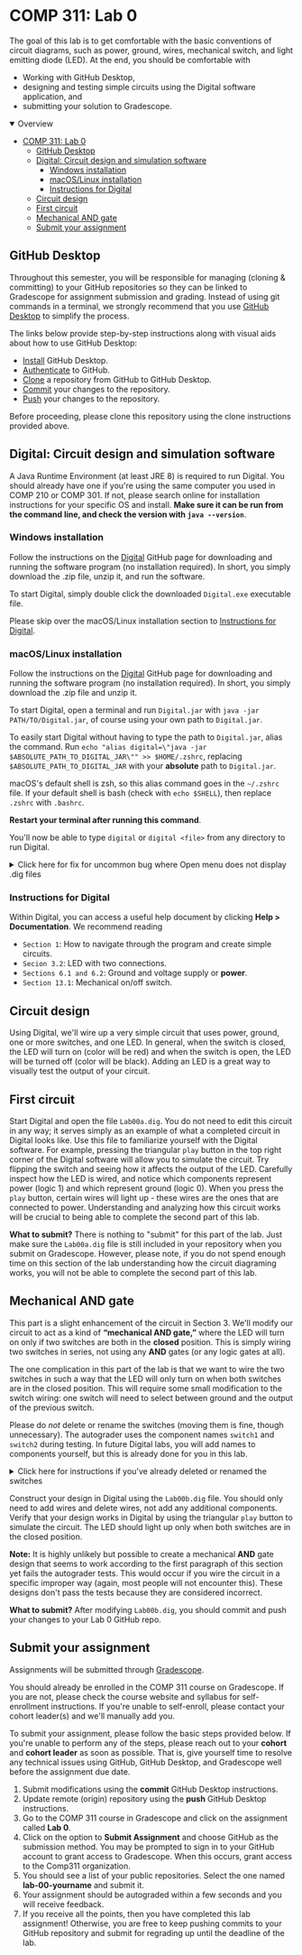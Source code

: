 # COMP 311: Lab 0

The goal of this lab is to get comfortable with the basic conventions of circuit diagrams, such as power, ground, wires, mechanical switch, and light emitting diode (LED). At the end, you should be comfortable with

- Working with GitHub Desktop,
- designing and testing simple circuits using the Digital software application, and
- submitting your solution to Gradescope.

<details open>
  <summary>Overview</summary>

- [COMP 311: Lab 0](#comp-311-lab-0)
  - [GitHub Desktop](#github-desktop)
  - [Digital: Circuit design and simulation software](#digital-circuit-design-and-simulation-software)
    - [Windows installation](#windows-installation)
    - [macOS/Linux installation](#macoslinux-installation)
    - [Instructions for Digital](#instructions-for-digital)
  - [Circuit design](#circuit-design)
  - [First circuit](#first-circuit)
  - [Mechanical AND gate](#mechanical-and-gate)
  - [Submit your assignment](#submit-your-assignment)
</details>

## GitHub Desktop

Throughout this semester, you will be responsible for managing (cloning & committing) to your GitHub repositories so they can be linked to Gradescope for assignment submission and grading. Instead of using git commands in a terminal, we strongly recommend that you use [GitHub Desktop](https://desktop.github.com/) to simplify the process.

The links below provide step-by-step instructions along with visual aids about how to use GitHub Desktop:

- [Install](https://docs.github.com/en/desktop/installing-and-configuring-github-desktop/installing-and-authenticating-to-github-desktop/installing-github-desktop) GitHub Desktop.
- [Authenticate](https://docs.github.com/en/desktop/installing-and-configuring-github-desktop/installing-and-authenticating-to-github-desktop/authenticating-to-github) to GitHub.
- [Clone](https://docs.github.com/en/desktop/contributing-and-collaborating-using-github-desktop/adding-and-cloning-repositories/cloning-a-repository-from-github-to-github-desktop) a repository from GitHub to GitHub Desktop.
- [Commit](https://docs.github.com/en/desktop/contributing-and-collaborating-using-github-desktop/making-changes-in-a-branch/committing-and-reviewing-changes-to-your-project) your changes to the repository.
- [Push](https://docs.github.com/en/desktop/contributing-and-collaborating-using-github-desktop/making-changes-in-a-branch/pushing-changes-to-github) your changes to the repository.

Before proceeding, please clone this repository using the clone instructions provided above.

## Digital: Circuit design and simulation software

A Java Runtime Environment (at least JRE 8) is required to run Digital. You should already have one if you're using the same computer you used in COMP 210 or COMP 301. If not, please search online for installation instructions for your specific OS and install. **Make sure it can be run from the command line, and check the version with `java --version`**.

### Windows installation

Follow the instructions on the [Digital](https://github.com/hneemann/Digital) GitHub page for downloading and running the software program (no installation required). In short, you simply download the .zip file, unzip it, and run the software.

To start Digital, simply double click the downloaded `Digital.exe` executable file.

Please skip over the macOS/Linux installation section to [Instructions for Digital](#instructions-for-digital).

### macOS/Linux installation

Follow the instructions on the [Digital](https://github.com/hneemann/Digital) GitHub page for downloading and running the software program (no installation required). In short, you simply download the .zip file and unzip it.

To start Digital, open a terminal and run `Digital.jar` with `java -jar PATH/TO/Digital.jar`, of course using your own path to `Digital.jar`.

To easily start Digital without having to type the path to `Digital.jar`, alias the command. Run `echo "alias digital=\"java -jar $ABSOLUTE_PATH_TO_DIGITAL_JAR\"" >> $HOME/.zshrc`, replacing `$ABSOLUTE_PATH_TO_DIGITAL_JAR` with your **absolute** path to `Digital.jar`.

macOS's default shell is zsh, so this alias command goes in the `~/.zshrc` file. If your default shell is bash (check with `echo $SHELL`), then replace `.zshrc` with `.bashrc`.

**Restart your terminal after running this command**.

You'll now be able to type `digital` or `digital <file>` from any directory to run Digital.

<details>
  <summary>Click here for fix for uncommon bug where Open menu does not display .dig files</summary>

If you happen to encounter an uncommon bug where the Open menu does not display `.dig` files, then open `.dig` files by passing them as a command-line argument. For example, if you want to open the file `~/circuit.dig`, then run `java -jar Digital.jar ~/circuit.dig`. You can drag a file from Finder to the terminal to automatically paste its absolute path.
</details>

### Instructions for Digital

Within Digital, you can access a useful help document by clicking **Help > Documentation**. We recommend reading

- `Section 1`: How to navigate through the program and create simple circuits.
- `Secion 3.2`: LED with two connections.
- `Sections 6.1 and 6.2`: Ground and voltage supply or **power**.
- `Section 13.1`: Mechanical on/off switch.

## Circuit design

Using Digital, we'll wire up a very simple circuit that uses power, ground, one or more switches, and one LED. In general, when the switch is closed, the LED will turn on (color will be red) and when the switch is open, the LED will be turned off (color will be black). Adding an LED is a great way to visually test the output of your circuit.

## First circuit

Start Digital and open the file `Lab00a.dig`. You do not need to edit this circuit in any way; it serves simply as an example of what a completed circuit in Digital looks like. Use this file to familiarize yourself with the Digital software. For example, pressing the triangular `play` button in the top right corner of the Digital software will allow you to simulate the circuit. Try flipping the switch and seeing how it affects the output of the LED. Carefully inspect how the LED is wired, and notice which components represent power (logic 1) and which represent ground (logic 0). When you press the `play` button, certain wires will light up - these wires are the ones that are connected to power. Understanding and analyzing how this circuit works will be crucial to being able to complete the second part of this lab.

**What to submit?** There is nothing to "submit" for this part of the lab. Just make sure the `Lab00a.dig` file is still included in your repository when you submit on Gradescope. However, please note, if you do not spend enough time on this section of the lab understanding how the circuit diagraming works, you will not be able to complete the second part of this lab.

## Mechanical AND gate

This part is a slight enhancement of the circuit in Section 3. We'll modify our circuit to act as a kind of **“mechanical AND gate,”** where the LED will turn on only if two switches are both in the **closed** position. This is simply wiring two switches in series, not using any **AND** gates (or any logic gates at all).

The one complication in this part of the lab is that we want to wire the two switches in such a way that the LED will only turn on when both switches are in the closed position. This will require some small modification to the switch wiring: one switch will need to select between ground and the output of the previous switch.

Please do *not* delete or rename the switches (moving them is fine, though unnecessary). The autograder uses the component names `switch1` and `switch2` during testing. In future Digital labs, you will add names to components yourself, but this is already done for you in this lab.

<details>
  <summary>Click here for instructions if you've already deleted or renamed the switches</summary>
If you have already deleted them, then either revert changes in your git repo or add the switches back. If you add them back, you need to right-click the component to bring up options (on macOS, either use a mouse or go to your settings, search for "Trackpad", and make sure "Secondary click" is set to "Click or Tap with Two Fingers"), select "Advanced", check "Switch behaves like an input", and rename them to the proper names.

![image](https://user-images.githubusercontent.com/55986131/149873493-8da11454-750e-466d-b3ae-31c0fd0025d6.png)
</details>

Construct your design in Digital using the `Lab00b.dig` file. You should only need to add wires and delete wires, not add any additional components. Verify that your design works in Digital by using the triangular `play` button to simulate the circuit. The LED should light up only when both switches are in the closed position.

**Note:** It is highly unlikely but possible to create a mechanical **AND** gate design that seems to work according to the first paragraph of this section yet fails the autograder tests. This would occur if you wire the circuit in a specific improper way (again, most people will not encounter this). These designs don't pass the tests because they are considered incorrect.

**What to submit?** After modifying `Lab00b.dig`, you should commit and push your changes to your Lab 0 GitHub repo.

## Submit your assignment

Assignments will be submitted through [Gradescope](https://www.gradescope.com).

You should already be enrolled in the COMP 311 course on Gradescope. If you are not, please check the course website and syllabus for self-enrollment instructions. If you're unable to self-enroll, please contact your cohort leader(s) and we'll manually add you.

To submit your assignment, please follow the basic steps provided below. If you're unable to perform any of the steps, please reach out to your **cohort** and **cohort leader** as soon as possible. That is, give yourself time to resolve any technical issues using GitHub, GitHub Desktop, and Gradescope well before the assignment due date.

1. Submit modifications using the **commit** GitHub Desktop instructions.
2. Update remote (origin) repository using the **push** GitHub Desktop instructions.
3. Go to the COMP 311 course in Gradescope and click on the assignment called **Lab 0**.
4. Click on the option to **Submit Assignment** and choose GitHub as the submission method. You may be prompted to sign in to your GitHub account to grant access to Gradescope. When this occurs, grant access to the Comp311 organization.
5. You should see a list of your public repositories. Select the one named **lab-00-yourname** and submit it.
6. Your assignment should be autograded within a few seconds and you will receive feedback.
7. If you receive all the points, then you have completed this lab assignment! Otherwise, you are free to keep pushing commits to your GitHub repository and submit for regrading up until the deadline of the lab.
